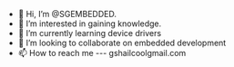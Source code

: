 - 👋 Hi, I’m @SGEMBEDDED.
- 👀 I’m interested in gaining knowledge.
- 🌱 I’m currently learning device drivers
- 💞️ I’m looking to collaborate on embedded development
- 📫 How to reach me --- gshailcoolgmail.com

<!---
SGEMBEDDED/SGEMBEDDED is a ✨ special ✨ repository because its `README.md` (this file) appears on your GitHub profile.
You can click the Preview link to take a look at your changes.
--->
